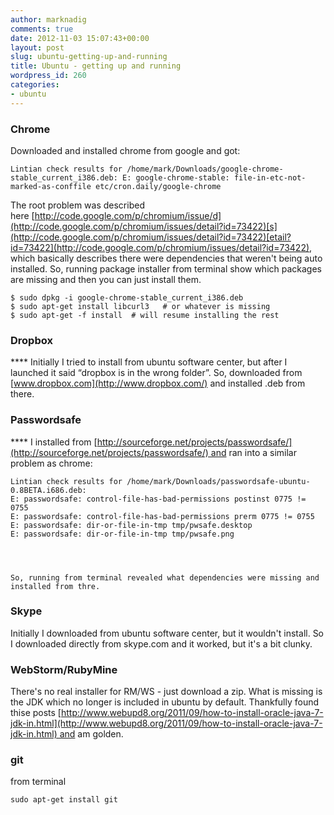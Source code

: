 ```yaml
---
author: marknadig
comments: true
date: 2012-11-03 15:07:43+00:00
layout: post
slug: ubuntu-getting-up-and-running
title: Ubuntu - getting up and running
wordpress_id: 260
categories:
- ubuntu
---
```


### **Chrome**


Downloaded and installed chrome from google and got:

    
    Lintian check results for /home/mark/Downloads/google-chrome-stable_current_i386.deb: E: google-chrome-stable: file-in-etc-not-marked-as-conffile etc/cron.daily/google-chrome


The root problem was described here [http://code.google.com/p/chromium/issue/d](http://code.google.com/p/chromium/issues/detail?id=73422)[s](http://code.google.com/p/chromium/issues/detail?id=73422)[etail?id=73422](http://code.google.com/p/chromium/issues/detail?id=73422), which basically describes there were dependencies that weren't being auto installed. So, running package installer from terminal show which packages are missing and then you can just install them.

    
    $ sudo dpkg -i google-chrome-stable_current_i386.deb
    $ sudo apt-get install libcurl3   # or whatever is missing
    $ sudo apt-get -f install  # will resume installing the rest




### **Dropbox**


**** Initially I tried to install from ubuntu software center, but after I launched it said “dropbox is in the wrong folder”. So, downloaded from [www.dropbox.com](http://www.dropbox.com/) and installed .deb from there.


### **Passwordsafe**


**** I installed from [http://sourceforge.net/projects/passwordsafe/](http://sourceforge.net/projects/passwordsafe/) and ran into a similar problem as chrome:

    
    Lintian check results for /home/mark/Downloads/passwordsafe-ubuntu-0.8BETA.i686.deb:
    E: passwordsafe: control-file-has-bad-permissions postinst 0775 != 0755
    E: passwordsafe: control-file-has-bad-permissions prerm 0775 != 0755
    E: passwordsafe: dir-or-file-in-tmp tmp/pwsafe.desktop
    E: passwordsafe: dir-or-file-in-tmp tmp/pwsafe.png



    
    So, running from terminal revealed what dependencies were missing and installed from thre.




### **Skype**


Initially I downloaded from ubuntu software center, but it wouldn't install. So I downloaded directly from skype.com and it worked, but it's a bit clunky.


### **WebStorm/RubyMine**


There's no real installer for RM/WS - just download a zip. What is missing is the JDK which no longer is included in ubuntu by default. Thankfully found thise posts [http://www.webupd8.org/2011/09/how-to-install-oracle-java-7-jdk-in.html](http://www.webupd8.org/2011/09/how-to-install-oracle-java-7-jdk-in.html) and am golden.


### git


from terminal

    
    sudo apt-get install git


[
](http://mattslay.com/installing-rubymine-4-on-ubuntu-12-04/)
